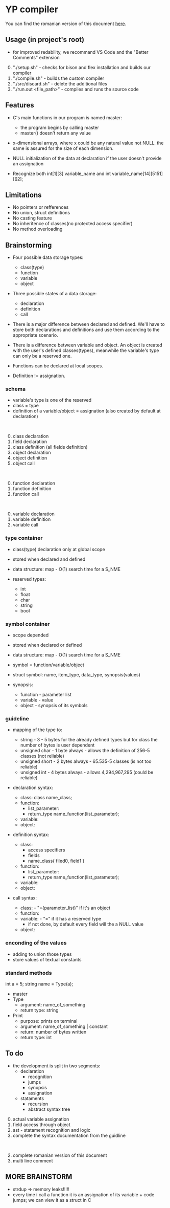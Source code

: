 # YP compiler

You can find the romanian version of this document [here](/docs/README%20RO.md).

## Usage (in project's root)

- for improved redability, we recommand VS Code and the "Better Comments" extension

0. "./setup.sh" - checks for bison and flex installation and builds our compiler
0. "./compile.sh" - builds the custom compiler
0. "./src/discard.sh" - delete the additional files
0. "./run.out <file_path>" - compiles and runs the source code

## Features

- C's main functions in our program is named master:
    - the program begins by calling master
    - master() doesn't return any value

- x-dimensional arrays, where x could be any natural value not NULL. the same is assured for the size of each dimension.

- NULL initialization of the data at declaration if the user doesn't provide an assignation

- Recognize both int[1][3] variable_name and int variable_name[14][5151][62];

## Limitations

- No pointers or refferences
- No union, struct definitions
- No casting feature
- No inheritence of classes(no protected access specifier)
- No method overloading

## Brainstorming

- Four possible data storage types:
    - class(type)
    - function
    - variable
    - object

- Three possible states of a data storage:
    - declaration
    - definition
    - call

- There is a major difference between declared and defined. We'll have to store both declarations and definitions and use them according to the appropriate scenario.

- There is a difference between variable and object. An object is created with the user's defined classes(types), meanwhile the variable's type can only be a reserved one.

- Functions can be declared at local scopes.

- Definition != assignation.

### schema

- variable's type is one of the reserved
- class = type
- definition of a variable/object = assignation (also created by default at declaration)

<br>

0. class declaration
1. field declaration
2. class definition (all fields definition)
3. object declaration
4. object definition
5. object call

<br>

0. function declaration
1. function definition
2. function call

<br>

0. variable declaration
1. variable definition
2. variable call

### type container

- class(type) declaration only at global scope
- stored when declared and defined
- data structure: map - O(1) search time for a S_NME

- reserved types:
    - int
    - float
    - char
    - string
    - bool

### symbol container

- scope depended
- stored when declared or defined
- data structure: map - O(1) search time for a S_NME

- symbol = function/variable/object
- struct symbol: name, item_type, data_type, synopsis(values)
- synopsis:
    - function - parameter list
    - variable - value
    - object - synopsis of its symbols

### guideline

- mapping of the type to:
    - string - 3 - 5 bytes for the already defined types but for class the number of bytes is user dependent
    - unsigned char - 1 byte always - allows the definition of 256-5 classes (not reliable)
    - unsigned short - 2 bytes always - 65.535-5 classes (is not too reliable)
    - unsigned int - 4 bytes always - allows 4,294,967,295 (could be reliable)

- declaration syntax:
    - class: class name_class;
    - function: 
        - list_parameter:
        - return_type name_function(list_parameter);
    - variable:
    - object:

- definition syntax:
    - class:
        - access specifiers
        - fields
        - name_class{ filed0, field1 }
    - function:
        - list_parameter:
        - return_type name_function(list_parameter);
    - variable:
    - object:

- call syntax:
    - class: - "={parameter_list}" if it's an object
    - function:
    - variable: - "=" if it has a reserved type
        - if not done, by default every field will the a NULL value
    - object:

### enconding of the values

- adding to union those types
- store values of textual constants

### standard methods

int a = 5;
string name = Type(a); 

- master
- Type
    - argument: name_of_something
    - return type: string
- Print
    - purpose: prints on terminal
    - argument: name_of_something | constant
    - return: number of bytes written
    - return type: int

## To do

- the development is split in two segments:
    - declaration
        - recognition
        - jumps
        - synopsis
        - assignation
    - stataments
        - recursion
        - abstract syntax tree

0. actual variable assignation
1. field access through object
2. ast - statament recognition and logic
2. complete the syntax documentation from the guidline

<br>

2. complete romanian version of this document
2. multi line comment

## MORE BRAINSTORM

- strdup => memory leaks!!!!!
- every time i call a function it is an assignation of its variable + code jumps; we can view it as a struct in C